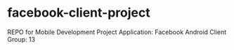 # facebook-client-project
 REPO for Mobile Development Project
    Application: Facebook Android Client
    Group: 13
